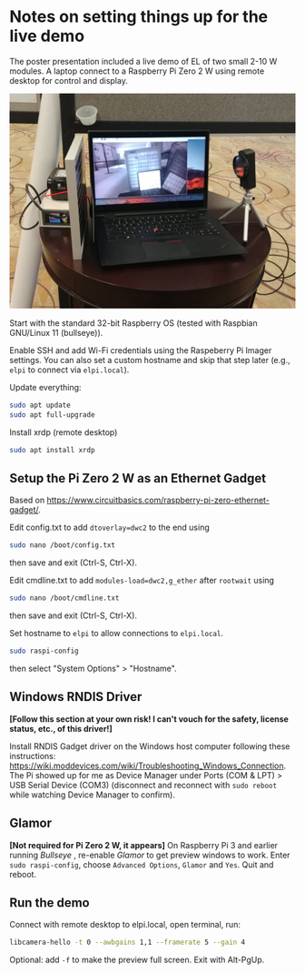 # Notes on setting things up for the live demo
The poster presentation included a live demo of EL of two small 2-10 W modules. A laptop connect to a Raspberry Pi Zero 2 W using remote desktop for control and display.

![live demo setup photo](/images/live_demo_setup_photo2.jpg)

Start with the standard 32-bit Raspberry OS (tested with Raspbian GNU/Linux 11 (bullseye)).

Enable SSH and add Wi-Fi credentials using the Raspeberry Pi Imager settings. You can also set a custom hostname and skip that step later (e.g., `elpi` to connect via `elpi.local`).

Update everything:
```bash
sudo apt update
sudo apt full-upgrade
```
Install xrdp (remote desktop)

```bash
sudo apt install xrdp
```

## Setup the Pi Zero 2 W as an Ethernet Gadget

Based on https://www.circuitbasics.com/raspberry-pi-zero-ethernet-gadget/.

Edit config.txt to add `dtoverlay=dwc2` to the end using 

```bash
sudo nano /boot/config.txt
```

then save and exit (Ctrl-S, Ctrl-X).

Edit cmdline.txt to add `modules-load=dwc2,g_ether` after `rootwait` using 

```bash
sudo nano /boot/cmdline.txt
```

then save and exit (Ctrl-S, Ctrl-X).

Set hostname to `elpi` to allow connections to `elpi.local`. 

```bash
sudo raspi-config
```

then select "System Options" > "Hostname".

## Windows RNDIS Driver
**[Follow this section at your own risk! I can't vouch for the safety, license status, etc., of this driver!]** 

Install RNDIS Gadget driver on the Windows host computer following these instructions: https://wiki.moddevices.com/wiki/Troubleshooting_Windows_Connection. The Pi showed up for me as Device Manager under Ports (COM & LPT) > USB Serial Device (COM3) (disconnect and reconnect with `sudo reboot` while watching Device Manager to confirm).

## Glamor
**[Not required for Pi Zero 2 W, it appears]** On Raspberry Pi 3 and earlier running _Bullseye_ , re-enable *Glamor* to get preview windows to work. Enter `sudo raspi-config`, choose `Advanced Options`, `Glamor` and `Yes`. Quit and reboot.

## Run the demo
Connect with remote desktop to elpi.local, open terminal, run:

```bash
libcamera-hello -t 0 --awbgains 1,1 --framerate 5 --gain 4
```

Optional: add `-f` to make the preview full screen. Exit with Alt-PgUp.
